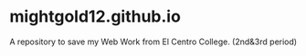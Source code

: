 # mightgold12.github.io
A repository to save my Web Work from El Centro College. (2nd&amp;3rd period)
